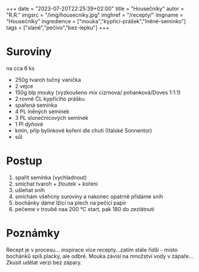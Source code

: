 +++
date = "2023-07-20T22:25:39+02:00"
title = "Housečníky"
autor = "R.R."
imgsrc = "/img/housecniky.jpg"
imghref = "/recepty/"
imgname = "Housečníky"
ingredience = ["mouka","kypřící-prášek","lněné-semínko"]
tags = ["slané","pečivo","bez-lepku"]
+++

# Suroviny
na cca 6 ks

- 250g tvaroh tučný vanička
- 2 vejce
- 150g blp mouky (vyzkoušeno mix cizrnova/ pohanková/Doves 1:1:1)
- 2 rovné ČL kypřícího prášku
- spařená semínka
 - 4 PL lněných semínek
 - 3 PL slunečnicových semínek
 - 1 Pl dýňové 
- kmín, příp bylinkové koření dle chuti (Italské Sonnentor)
- sůl

# Postup
1. spařit semínka (vychladnout)
2. smíchat tvaroh + žloutek + koření
3. ušlehat sníh
4. smíchám všehcny suroviny a nakonec opatrně přidáme sníh
5. bochánky dáme lžící na plech na pečící papír
6. pečeme v troubě naa 200 °C start, pak 180 do zezlátnutí


# Poznámky
Recept je v procesu... inspirace více recepty...zatím stále řidší - místo bochánků spíš placky, ale odbré. Mouka závisí na množství vody v zápaře...
Zkusit udělat verzi bez zápary.
<!--1 vanička tučného tvarohu
2 vejce
2 ČL kypřícího prášku bez fosfátu
2 špetky soli
2 PL psyllium
4 PL chia semínek
2 PL sezamu
2 PL slunečnicových semínek nebo dýňových semínek

---------------------
200 g tvarohu
100 g žitné mouky
1 vejce
20 g sezamových semínek + na nějaké posypání
1 lžička psyllia
1 lžička prášku do pečiva
1 lžička provensálského koření
Špetka soli
-->

